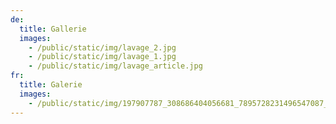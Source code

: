 ```yaml
---
de:
  title: Gallerie
  images:
    - /public/static/img/lavage_2.jpg
    - /public/static/img/lavage_1.jpg
    - /public/static/img/lavage_article.jpg
fr:
  title: Galerie
  images:
    - /public/static/img/197907787_308686404056681_7895728231496547087_n.jpg
---
```

